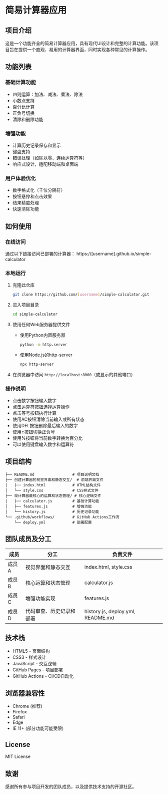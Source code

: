 # 简易计算器应用

## 项目介绍
这是一个功能齐全的简易计算器应用，具有现代UI设计和完整的计算功能。该项目旨在提供一个直观、易用的计算器界面，同时实现各种常见的计算操作。

## 功能列表

### 基础计算功能
- 四则运算：加法、减法、乘法、除法
- 小数点支持
- 百分比计算
- 正负号切换
- 清除和删除功能

### 增强功能
- 计算历史记录保存和显示
- 键盘支持
- 错误处理（如除以零、连续运算符等）
- 响应式设计，适配移动端和桌面端

### 用户体验优化
- 数字格式化（千位分隔符）
- 按钮悬停和点击效果
- 结果精度处理
- 快速清除功能

## 如何使用

### 在线访问
通过以下链接访问已部署的计算器：
https://[username].github.io/simple-calculator

### 本地运行
1. 克隆此仓库
   ```bash
   git clone https://github.com/[username]/simple-calculator.git
   ```

2. 进入项目目录
   ```bash
   cd simple-calculator
   ```

3. 使用任何Web服务器提供文件
   - 使用Python内置服务器
     ```bash
     python -m http.server
     ```
   - 使用Node.js的http-server
     ```bash
     npx http-server
     ```

4. 在浏览器中访问 `http://localhost:8000`（或显示的其他端口）

### 操作说明
- 点击数字按钮输入数字
- 点击运算符按钮选择运算操作
- 点击等号按钮执行计算
- 使用AC按钮清除当前输入或所有状态
- 使用DEL按钮删除最后输入的数字
- 使用±按钮切换正负号
- 使用%按钮将当前数字转换为百分比
- 可以使用键盘输入数字和运算符

## 项目结构

```
├── README.md                 # 项目说明文档
├── 创建计算器的视觉界面和静态交互/  # 前端界面文件
│   ├── index.html            # HTML结构文件
│   └── style.css             # CSS样式文件
├── 现计算器最核心的运算和状态管理/ # 核心逻辑文件
│   ├── calculator.js         # 基础计算功能
│   ├── features.js           # 增强功能
│   └── history.js            # 历史记录功能
└── .github/workflows/        # GitHub Actions工作流
    └── deploy.yml            # 部署配置
```

## 团队成员及分工

| 成员   | 分工                       | 负责文件                         |
| ------ | -------------------------- | -------------------------------- |
| 成员A  | 视觉界面和静态交互         | index.html, style.css            |
| 成员B  | 核心运算和状态管理         | calculator.js                    |
| 成员C  | 增强功能实现               | features.js                      |
| 成员D  | 代码审查、历史记录和部署   | history.js, deploy.yml, README.md |

## 技术栈
- HTML5 - 页面结构
- CSS3 - 样式设计
- JavaScript - 交互逻辑
- GitHub Pages - 项目部署
- GitHub Actions - CI/CD自动化

## 浏览器兼容性
- Chrome (推荐)
- Firefox
- Safari
- Edge
- IE 11+ (部分功能可能受限)

## License
MIT License

## 致谢
感谢所有参与项目开发的团队成员，以及提供技术支持的开源社区。
